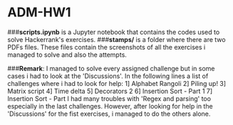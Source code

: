 # ADM-HW1

###**scripts.ipynb** is a Jupyter notebook that contains the codes used to solve Hackerrank's exercises.
###**stamps/** is a folder where there are two PDFs files. These files contain the screenshots of all the exercises i managed to solve and also the attempts.

###**Remark**: I managed to solve every assigned challenge but in some cases i had to look at the 'Discussions'.
In the following lines a list of challenges where i had to look for help:
1] Alphabet Rangoli
2] Piling up!
3] Matrix script
4] Time delta
5] Decorators 2
6] Insertion Sort - Part 1
7] Insertion Sort - Part 
I had many troubles with 'Regex and parsing' too especially in the last challenges. However, after looking for help in the 'Discussions' for the fist exercises, i managed to do the others alone.
